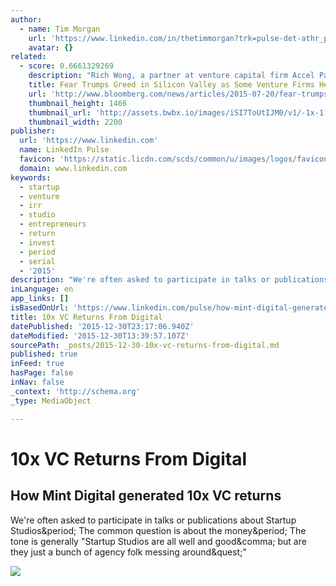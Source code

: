 ```yaml
---
author:
  - name: Tim Morgan
    url: 'https://www.linkedin.com/in/thetimmorgan?trk=pulse-det-athr_prof-art_hdr'
    avatar: {}
related:
  - score: 0.6661329269
    description: "Rich Wong, a partner at venture capital firm Accel Partners, doesn't know if Silicon Valley's startup boom is at imminent risk of collapse. He does know this: If a founder doesn't have the stomach to weather a downturn, take the money and run. \"Nobody knows when the windows\" to sell are going to close, Wong said."
    title: Fear Trumps Greed in Silicon Valley as Some Venture Firms Hedge
    url: 'http://www.bloomberg.com/news/articles/2015-07-20/fear-trumps-greed-in-silicon-valley-as-some-venture-firms-hedge'
    thumbnail_height: 1466
    thumbnail_url: 'http://assets.bwbx.io/images/iSI7ToUtIJM0/v1/-1x-1.jpg'
    thumbnail_width: 2200
publisher:
  url: 'https://www.linkedin.com'
  name: LinkedIn Pulse
  favicon: 'https://static.licdn.com/scds/common/u/images/logos/favicons/v1/favicon.ico'
  domain: www.linkedin.com
keywords:
  - startup
  - venture
  - irr
  - studio
  - entrepreneurs
  - return
  - invest
  - period
  - serial
  - '2015'
description: "We're often asked to participate in talks or publications about Startup Studios. The common question is about the money. The tone is generally \"Startup Studios are all well and good, but are they just a bunch of agency folk messing around?\""
inLanguage: en
app_links: []
isBasedOnUrl: 'https://www.linkedin.com/pulse/how-mint-digital-generated-10x-vc-returns-tim-morgan?trk=v-feed'
title: 10x VC Returns From Digital
datePublished: '2015-12-30T23:17:06.940Z'
dateModified: '2015-12-30T13:39:57.107Z'
sourcePath: _posts/2015-12-30-10x-vc-returns-from-digital.md
published: true
inFeed: true
hasPage: false
inNav: false
_context: 'http://schema.org'
_type: MediaObject

---
```

# 10x VC Returns From Digital

<article style=""><h1>How Mint Digital generated 10x VC returns</h1><p>We're often asked to participate in talks or publications about Startup Studios&amp;period; The common question is about the money&amp;period; The tone is generally "Startup Studios are all well and good&amp;comma; but are they just a bunch of agency folk messing around&amp;quest;"</p><img src="https://static.licdn.com/scds/common/u/images/themes/katy/ghosts/person/ghost_person_100x100_v1.png" /></article>